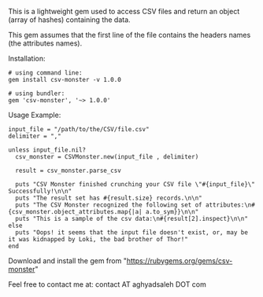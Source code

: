 This is a lightweight gem used to access CSV files and return an object (array of hashes) containing the data. 

This gem assumes that the first line of the file contains the headers names (the attributes names).

Installation:

    # using command line:
    gem install csv-monster -v 1.0.0

    # using bundler:
    gem 'csv-monster', '~> 1.0.0'


Usage Example:

    input_file = "/path/to/the/CSV/file.csv"
    delimiter = ","

    unless input_file.nil?
      csv_monster = CSVMonster.new(input_file , delimiter)
      
      result = csv_monster.parse_csv
      
      puts "CSV Monster finished crunching your CSV file \"#{input_file}\" Successfully!\n\n"
      puts "The result set has #{result.size} records.\n\n"
      puts "The CSV Monster recognized the following set of attributes:\n#{csv_monster.object_attributes.map{|a| a.to_sym}}\n\n"
      puts "This is a sample of the csv data:\n#{result[2].inspect}\n\n"
    else
      puts "Oops! it seems that the input file doesn't exist, or, may be it was kidnapped by Loki, the bad brother of Thor!"
    end



Download and install the gem from "https://rubygems.org/gems/csv-monster"


Feel free to contact me at: contact AT aghyadsaleh DOT com
